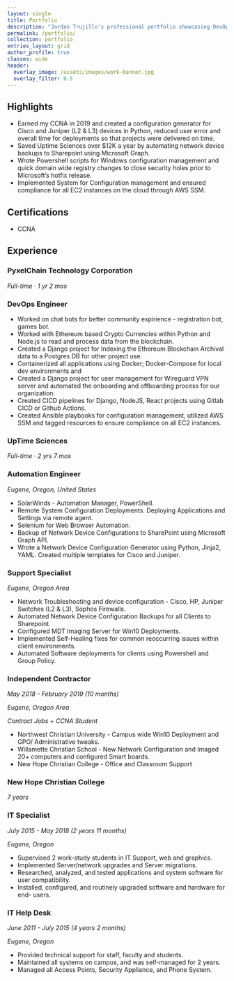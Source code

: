 ```yaml
---
layout: single
title: Portfolio
description: "Jordan Trujillo's professional portfolio showcasing DevOps, automation, network engineering, and Web3 projects. CCNA certified with experience in AWS, Docker, Ansible, and more."
permalink: /portfolio/
collection: portfolio
entries_layout: grid
author_profile: true
classes: wide
header:
  overlay_image: /assets/images/work-banner.jpg
  overlay_filter: 0.5
---
```


## **Highlights**
- Earned my CCNA in 2019 and created a configuration generator for Cisco and Juniper (L2 & L3) devices in Python, reduced user error and overall time for deployments so that projects were delivered on time. 
- Saved Uptime Sciences over $12K a year by automating network device backups to Sharepoint using Microsoft Graph.
- Wrote Powershell scripts for Windows configuration management and quick domain wide registry changes to close security holes prior to Microsoft’s hotfix release.
- Implemented System for Configuration management and ensured compliance for all EC2 instances on the cloud through AWS SSM. 

## **Certifications**
- CCNA

## **Experience**

### **PyxelChain Technology Corporation**
*Full-time · 1 yr 2 mos*

### DevOps Engineer

- Worked on chat bots for better community expirience - registration bot, games bot. 
- Worked with Ethereum based Crypto Currencies within Python and Node.js to read and process data from the blockchain.
- Created a Django project for Indexing the Ethereum Blockchain Archival data to a Postgres DB for other project use.
- Containerized all applications using Docker; Docker-Compose for local dev environments and 
- Created a Django project for user management for Wireguard VPN server and automated the onboarding and offboarding process for our organization.
- Created CICD pipelines for Django, NodeJS, React projects using Gitlab CICD or Github Actions. 
- Created Ansible playbooks for configuration management, utilized AWS SSM and tagged resources to ensure compliance on all EC2 instances.  


### **UpTime Sciences**
*Full-time · 2 yrs 7 mos*

### Automation Engineer

*Eugene, Oregon, United States*

 - SolarWinds - Automation Manager, PowerShell. 
 - Remote System Configuration Deployments. Deploying Applications and Settings via remote agent. 
 - Selenium for Web Browser Automation. 
 - Backup of Network Device Configurations to SharePoint using Microsoft Graph API. 
 - Wrote a Network Device Configuration Generator using Python, Jinja2, YAML. Created multiple templates for Cisco and Juniper.

### Support Specialist

*Eugene, Oregon Area*

- Network Troubleshooting and device configuration - Cisco, HP, Juniper Switches (L2 & L3), Sophos Firewalls. 
- Automated Network Device Configuration Backups for all Clients to Sharepoint. 
- Configured MDT Imaging Server for Win10 Deployments. 
- Implemented Self-Healing fixes for common reoccurring issues within client environments. 
- Automated Software deployments for clients using Powershell and Group Policy.

### **Independent Contractor**
*May 2018 - February 2019 (10 months)*

*Eugene, Oregon Area*

*Contract Jobs + CCNA Student*

- Northwest Christian University - Campus wide Win10 Deployment and GPO/
Administrative tweaks.
- Willamette Christian School - New Network Configuration and Imaged 20+
computers and configured Smart boards.
- New Hope Christian College - Office and Classroom Support

### **New Hope Christian College**
*7 years*

### IT Specialist

*July 2015 - May 2018 (2 years 11 months)*

*Eugene, Oregon*

- Supervised 2 work-study students in IT Support, web and graphics.
- Implemented Server/network upgrades and Server migrations.
- Researched, analyzed, and tested applications and system software for user
compatibility.
- Installed, configured, and routinely upgraded software and hardware for end-
users.

### IT Help Desk
*June 2011 - July 2015 (4 years 2 months)*

*Eugene, Oregon*

- Provided technical support for staff, faculty and students.
- Maintained all systems on campus, and was self-managed for 2 years.
- Managed all Access Points, Security Appliance, and Phone System.